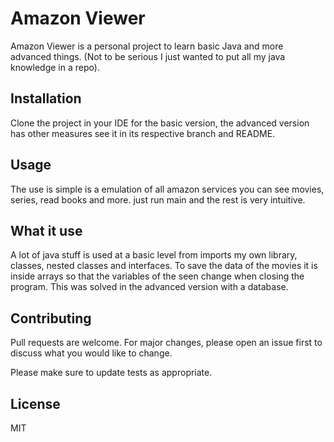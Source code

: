 
# Amazon Viewer

Amazon Viewer is a personal project to learn basic Java and more advanced things.
(Not to be serious I just wanted to put all my java knowledge in a repo).

## Installation

Clone the project in your IDE for the basic version, the advanced version has other measures see it in its respective branch and README.

## Usage

The use is simple is a emulation of all amazon services you can see movies, series, read books and more. just run main and the rest is very intuitive.

## What it use

A lot of java stuff is used at a basic level from imports my own library, classes, nested classes and interfaces. To save the data of the movies it is inside arrays so that the variables of the seen change when closing the program. This was solved in the advanced version with a database.

## Contributing
Pull requests are welcome. For major changes, please open an issue first to discuss what you would like to change.

Please make sure to update tests as appropriate.

## License
MIT
